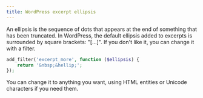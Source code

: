 ```yaml
---
title: WordPress excerpt ellipsis
---
```


An ellipsis is the sequence of dots that appears at the end of something that has been truncated. In WordPress, the default ellipsis added to excerpts is surrounded by square brackets: "[...]". If you don't like it, you can change it with a filter.

~~~ php
add_filter('excerpt_more', function ($ellipsis) {
    return '&nbsp;&hellip;';
});
~~~

You can change it to anything you want, using HTML entities or Unicode characters if you need them.
